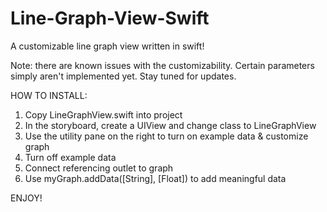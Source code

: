# Line-Graph-View-Swift
A customizable line graph view written in swift!

Note: there are known issues with the customizability. Certain parameters simply aren't implemented yet. Stay tuned for updates.

HOW TO INSTALL:

1) Copy LineGraphView.swift into project <br>
2) In the storyboard, create a UIView and change class to LineGraphView <br>
3) Use the utility pane on the right to turn on example data & customize graph <br>
4) Turn off example data <br>
5) Connect referencing outlet to graph <br>
6) Use myGraph.addData([String], [Float]) to add meaningful data <br>

ENJOY!
